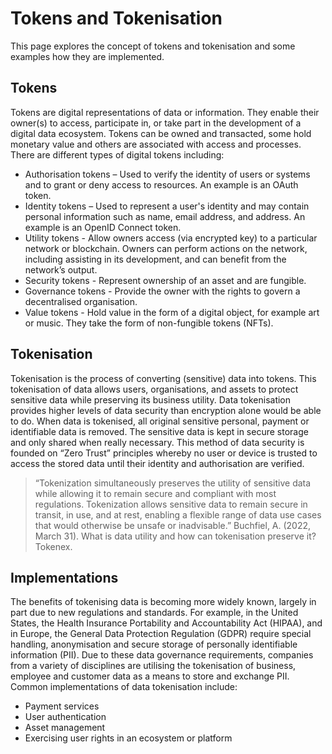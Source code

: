 # Tokens and Tokenisation
This page explores the concept of tokens and tokenisation and some examples how they are implemented.

## Tokens
Tokens are digital representations of data or information. They enable their owner(s) to access, participate in, or take part in the development of a digital data ecosystem. Tokens can be owned and transacted, some hold monetary value and others are associated with access and processes. There are different types of digital tokens including:
* Authorisation tokens – Used to verify the identity of users or systems and to grant or deny access to resources. An example is an OAuth token.
* Identity tokens – Used to represent a user's identity and may contain personal information such as name, email address, and address. An example is an OpenID Connect token.
* Utility tokens - Allow owners access (via encrypted key) to a particular network or blockchain. Owners can perform actions on the network, including assisting in its development, and can benefit from the network’s output.
* Security tokens - Represent ownership of an asset and are fungible.
* Governance tokens - Provide the owner with the rights to govern a decentralised organisation.
* Value tokens - Hold value in the form of a digital object, for example art or music. They take the form of non-fungible tokens (NFTs).

## Tokenisation
Tokenisation is the process of converting (sensitive) data into tokens. This tokenisation of data allows users, organisations, and assets to protect sensitive data while preserving its business utility. Data tokenisation provides higher levels of data security than encryption alone would be able to do. When data is tokenised, all original sensitive personal, payment or identifiable data is removed. The sensitive data is kept in secure storage and only shared when really necessary. This method of data security is founded on “Zero Trust” principles whereby no user or device is trusted to access the stored data until their identity and authorisation are verified.

> “Tokenization simultaneously preserves the utility of sensitive data while allowing it to remain secure and compliant with most regulations. Tokenization allows sensitive data to remain secure in transit, in use, and at rest, enabling a flexible range of data use cases that would otherwise be unsafe or inadvisable.” 
> Buchfiel, A. (2022, March 31). What is data utility and how can tokenisation preserve it? Tokenex.

## Implementations
The benefits of tokenising data is becoming more widely known, largely in part due to new regulations and standards. For example, in the United States, the Health Insurance Portability and Accountability Act (HIPAA), and in Europe, the General Data Protection Regulation (GDPR) require special handling, anonymisation and secure storage of personally identifiable information (PII). Due to these data governance requirements, companies from a variety of disciplines are utilising the tokenisation of business, employee and customer data as a means to store and exchange PII. Common implementations of data tokenisation include:
* Payment services
* User authentication
* Asset management
* Exercising user rights in an ecosystem or platform
